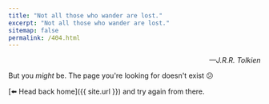 ```yaml
---
title: "Not all those who wander are lost."
excerpt: "Not all those who wander are lost."
sitemap: false
permalink: /404.html
---
```


<div style="text-align: right; font-style: italic;">—J.R.R. Tolkien</div>

But you *might* be. The page you're looking for doesn't exist 😕

[⬅️ Head back home]({{ site.url }}) and try again from there.

